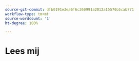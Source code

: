 ```yaml
---
source-git-commit: dfb0191e3ea6f6c360991a2012a15570b5cab771
workflow-type: tm+mt
source-wordcount: '1'
ht-degree: 100%

---
```

# Lees mij
